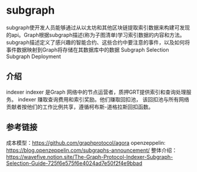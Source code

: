 # subgraph

subgraph使开发人员能够通过从以太坊和其他区块链提取索引数据来构建可发现的api。Graph根据subgraph描述(称为子图清单)学习索引数据的内容和方法。
subgraph描述定义了感兴趣的智能合约、这些合约中要注意的事件，以及如何将事件数据映射到Graph将存储在其数据库中的数据
Subgraph Selection
Subgraph Deployment
## 介绍
indexer
  indexer 是Graph 网络中的节点运营者，质押GRT提供索引和查询处理服务。 indexer 赚取查询费用和索引奖励。他们赚取回扣池，
  该回扣池与所有网络贡献者按他们的工作比例共享，遵循柯布斯-道格拉斯回扣函数。


## 参考链接
成本模型：https://github.com/graphprotocol/agora
openzeppelin: https://blog.openzeppelin.com/subgraphs-announcement/
整体介绍：https://wavefive.notion.site/The-Graph-Protocol-Indexer-Subgraph-Selection-Guide-725f6e575f6e4024ad7e50f2f4e9bbad